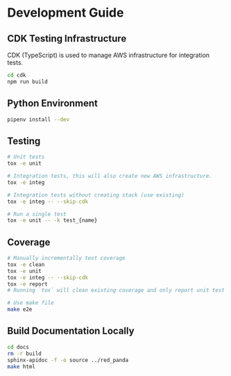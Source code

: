 # Development Guide

## CDK Testing Infrastructure

CDK (TypeScript) is used to manage AWS infrastructure for integration tests.

```sh
cd cdk
npm run build
```

## Python Environment

```sh
pipenv install --dev
```

## Testing

```sh
# Unit tests
tox -e unit

# Integration tests, this will also create new AWS infrastructure.
tox -e integ

# Integration tests without creating stack (use existing)
tox -e integ -- --skip-cdk

# Run a single test
tox -e unit -- -k test_{name}
```

## Coverage

```sh
# Manually incrementally test coverage
tox -e clean
tox -e unit
tox -e integ -- --skip-cdk
tox -e report
# Running `tox` will clean existing coverage and only report unit test coverage

# Use make file
make e2e
```

## Build Documentation Locally

```sh
cd docs
rm -r build
sphinx-apidoc -f -o source ../red_panda
make html
```
